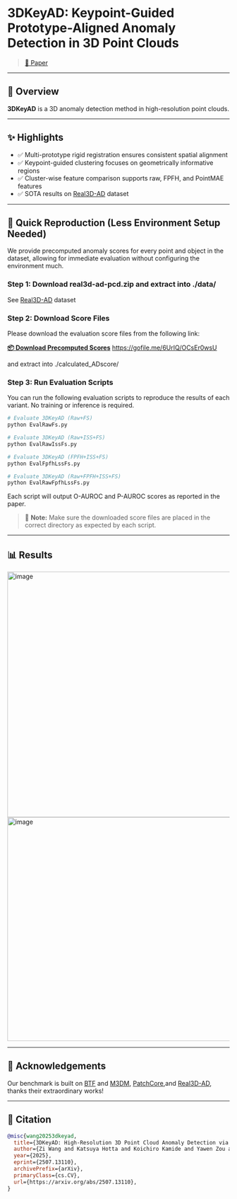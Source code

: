 # 3DKeyAD: Keypoint-Guided Prototype-Aligned Anomaly Detection in 3D Point Clouds
> [📄 Paper](https://arxiv.org/abs/2507.13110)  
---

## 📌 Overview

**3DKeyAD** is a 3D anomaly detection method in high-resolution point clouds.

---

## ✨ Highlights

- ✅ Multi-prototype rigid registration ensures consistent spatial alignment
- ✅ Keypoint-guided clustering focuses on geometrically informative regions
- ✅ Cluster-wise feature comparison supports raw, FPFH, and PointMAE features
- ✅ SOTA results on [Real3D-AD](https://github.com/M-3LAB/Real3D-AD) dataset

---
## 🔄 Quick Reproduction (Less Environment Setup Needed)

We provide precomputed anomaly scores for every point and object in the dataset, allowing for immediate evaluation without configuring the environment much.

### Step 1: Download real3d-ad-pcd.zip and extract into ./data/
See [Real3D-AD](https://github.com/M-3LAB/Real3D-AD) dataset

### Step 2: Download Score Files
Please download the evaluation score files from the following link:

**[📦 Download Precomputed Scores](#)** <https://gofile.me/6UrIQ/OCsEr0wsU>

and extract into ./calculated_ADscore/

### Step 3: Run Evaluation Scripts
You can run the following evaluation scripts to reproduce the results of each variant. No training or inference is required.

```bash
# Evaluate 3DKeyAD (Raw+FS)
python EvalRawFs.py

# Evaluate 3DKeyAD (Raw+ISS+FS)
python EvalRawIssFs.py

# Evaluate 3DKeyAD (FPFH+ISS+FS)
python EvalFpfhLssFs.py

# Evaluate 3DKeyAD (Raw+FPFH+ISS+FS)
python EvalRawFpfhLssFs.py
```

Each script will output O-AUROC and P-AUROC scores as reported in the paper.

> 📝 **Note:** Make sure the downloaded score files are placed in the correct directory as expected by each script.

---
## 📊 Results
<img width="1062" height="555" alt="image" src="https://github.com/user-attachments/assets/eb5cf97c-1d1e-46ff-931b-1d2546443947" />
<img width="1068" height="506" alt="image" src="https://github.com/user-attachments/assets/11479ded-5b68-4c3a-b239-66e194a9c82f" />

---
## 🙏 Acknowledgements
Our benchmark is built on [BTF](https://github.com/eliahuhorwitz/3D-ADS) and [M3DM](https://github.com/nomewang/M3DM), [PatchCore](https://github.com/amazon-science/patchcore-inspection),and [Real3D-AD](https://github.com/M-3LAB/Real3D-AD), thanks their extraordinary works!

---
## 📖 Citation
```bibtex
@misc{wang20253dkeyad,
  title={3DKeyAD: High-Resolution 3D Point Cloud Anomaly Detection via Keypoint-Guided Point Clustering}, 
  author={Zi Wang and Katsuya Hotta and Koichiro Kamide and Yawen Zou and Chao Zhang and Jun Yu},
  year={2025},
  eprint={2507.13110},
  archivePrefix={arXiv},
  primaryClass={cs.CV},
  url={https://arxiv.org/abs/2507.13110}, 
}


